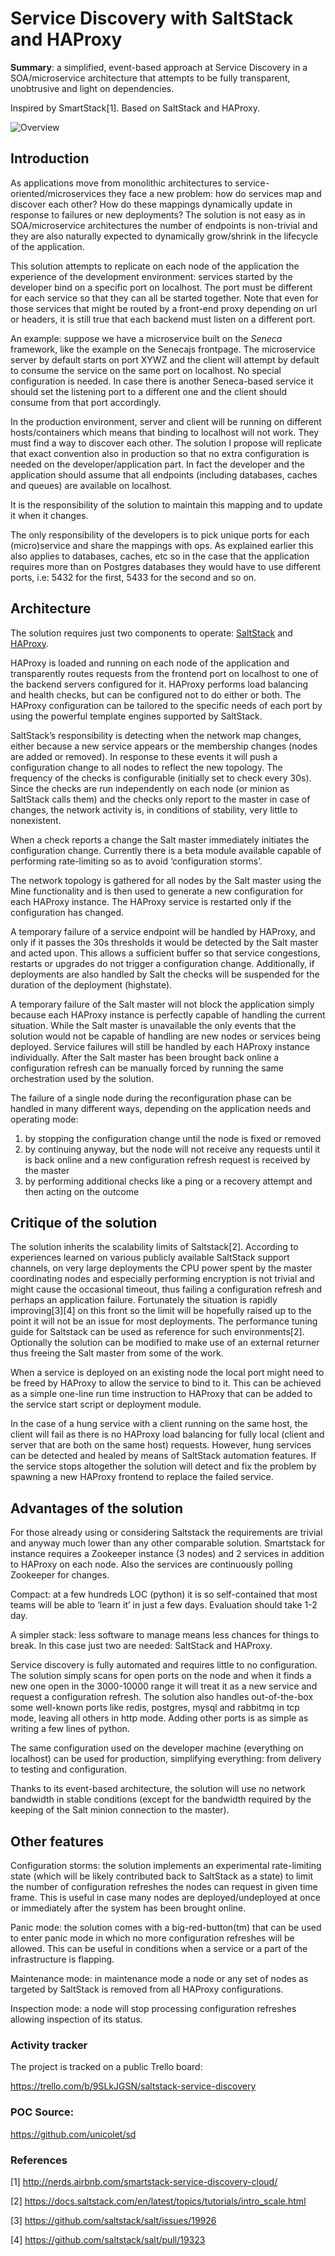 # Service Discovery with SaltStack and HAProxy

**Summary**: a simplified, event-based approach at Service Discovery in a SOA/microservice architecture that attempts to be fully transparent, unobtrusive and light on dependencies.

Inspired by SmartStack[1]. Based on SaltStack and HAProxy.

![Overview](img/a_overview.png "Overview")  

## Introduction
As applications move from monolithic architectures to service-oriented/microservices they face a new problem: how do services map and discover each other? How do these mappings dynamically update in response to failures or new deployments?
The solution is not easy as in SOA/microservice architectures the number of endpoints is non-trivial and they are also naturally expected to dynamically grow/shrink in the lifecycle of the application.

This solution attempts to replicate on each node of the application the experience of the development environment: services started by the developer bind on a specific port on localhost. The port must be different for each service so that they can all be started together. Note that even for those services that might be routed by a front-end proxy depending on url or headers, it is still true that each backend must listen on a different port.

An example: suppose we have a microservice built on the *Seneca* framework, like the example on the Senecajs frontpage. The microservice server by default starts on port XYWZ and the client will attempt by default to consume the service on the same port on localhost. No special configuration is needed. In case there is another Seneca-based service it should set the listening port to a different one and the client should consume from that port accordingly.

In the production environment, server and client will be running on different hosts/containers which means that binding to localhost will not work. They must find a way to discover each other. The solution I propose will replicate that exact convention also in production so that no extra configuration is needed on the developer/application part. In fact the developer and the application should assume that all endpoints (including databases, caches and queues) are available on localhost.

It is the responsibility of the solution to maintain this mapping and to update it when it changes.

The only responsibility of the developers is to pick unique ports for each (micro)service and share the mappings with ops. As explained earlier this also applies to databases, caches, etc so in the case that the application requires more than on Postgres databases they would have to use different ports, i.e: 5432 for the first, 5433 for the second and so on.

## Architecture

The solution requires just two components to operate: [SaltStack](https://github.com/saltstack/salt)
and [HAProxy](http://www.haproxy.org).

HAProxy is loaded and running on each node of the application and transparently routes requests from the frontend port on localhost to one of the backend servers configured for it. HAProxy performs load balancing and health checks, but can be configured not to do either or both. The HAProxy configuration can be tailored to the specific needs of each port by using the powerful template engines supported by SaltStack.

SaltStack’s responsibility is detecting when the network map changes, either because a new service appears or the membership changes (nodes are added or removed). In response to these events it will push a configuration change to all nodes to reflect the new topology. The frequency of the checks is configurable (initially set to check every 30s). Since the checks are run independently on each node (or minion as SaltStack calls them) and the checks only report to the master in case of changes, the network activity is, in conditions of stability, very little to nonexistent.

When a check reports a change the Salt master immediately initiates the configuration change. Currently there is a beta module available  capable of performing rate-limiting so as to avoid ‘configuration storms’.

The network topology is gathered for all nodes by the Salt master using the Mine functionality and is then used to generate a new configuration for each HAProxy instance. The HAProxy service is restarted only if the configuration has changed.

A temporary failure of a service endpoint will be handled by HAProxy, and only if it passes the 30s thresholds it would be detected by the Salt master and acted upon. This allows a sufficient buffer so that service congestions, restarts or upgrades do not trigger a configuration change. Additionally, if deployments are also handled by Salt the checks will be suspended for the duration of the deployment (highstate).

A temporary failure of the Salt master will not block the application simply because each HAProxy instance is perfectly capable of handling the current situation. While the Salt master is unavailable the only events that the solution would not be capable of handling are new nodes or services being deployed. Service failures will still be handled by each HAProxy instance individually.
After the Salt master has been brought back online a configuration refresh can be manually forced by running the same orchestration used by the solution.

The failure of a single node during the reconfiguration phase can be handled in many different ways, depending on the application needs and operating mode:

1. by stopping the configuration change until the node is fixed or removed
2. by continuing anyway, but the node will not receive any requests until it is back online and a new configuration refresh request is received by the master
3. by performing additional checks like a ping or a recovery attempt and then acting on the outcome

## Critique of the solution

The solution inherits the scalability limits of Saltstack[2]. According to experiences learned on various publicly available SaltStack support channels, on very large deployments the CPU power spent by the master coordinating nodes and especially performing encryption is not trivial and might cause the occasional timeout, thus failing a configuration refresh and perhaps an application failure. Fortunately the situation is rapidly improving[3][4] on this front so the limit will be hopefully raised up to the point it will not be an issue for most deployments. The performance tuning guide for Saltstack can be used as reference for such environments[2].
Optionally the solution can be modified to make use of an external returner thus freeing the Salt master from some of the work.

When a service is deployed on an existing node the local port might need to be freed by HAProxy to allow the service to bind to it. This can be achieved as a simple one-line run time instruction to HAProxy that can be added to the service start script or deployment module.

In the case of a hung service with a client running on the same host, the client will fail as there is no HAProxy load balancing for fully local (client and server that are both on the same host) requests. However, hung services can be detected and healed by means of SaltStack automation features.
If the service stops altogether the solution will detect and fix the problem by spawning a new HAProxy frontend to replace the failed service.

## Advantages of the solution

For those already using or considering Saltstack the requirements are trivial and anyway much lower than any other comparable solution. Smartstack for instance requires a Zookeeper instance (3 nodes) and 2 services in addition to HAProxy on each node. Also the services are continuously polling Zookeeper for changes.

Compact: at a few hundreds LOC (python) it is so self-contained that most teams will be able to ‘learn it’ in just a few days. Evaluation should take 1-2 day.

A simpler stack: less software to manage means less chances for things to break. In this case just two are needed: SaltStack and HAProxy.

Service discovery is fully automated and requires little to no configuration. The solution simply scans for open ports on the node and when it finds a new one open in the 3000-10000 range it will treat it as a new service and request a configuration refresh. The solution also handles out-of-the-box some well-known ports like redis, postgres, mysql and rabbitmq in tcp mode, leaving all others in http mode. Adding other ports is as simple as writing a few lines of python.

The same configuration used on the developer machine (everything on localhost) can be used for production, simplifying everything: from delivery to testing and configuration.

Thanks to its event-based architecture, the solution will use no network bandwidth in stable conditions (except for the bandwidth required by the keeping of the Salt minion connection to the master).

## Other features

Configuration storms: the solution implements an experimental rate-limiting state (which will be likely contributed back to SaltStack as a state) to limit the number of configuration refreshes the nodes can request in given time frame. This is useful in case many nodes are deployed/undeployed at once or immediately after the system has been brought online.

Panic mode: the solution comes with a big-red-button(tm) that can be used to enter panic mode in which no more configuration refreshes will be allowed. This can be useful in conditions when a service or a part of the infrastructure is flapping.

Maintenance mode: in maintenance mode a node or any set of nodes as targeted by SaltStack is removed from all HAProxy configurations.

Inspection mode: a node will stop processing configuration refreshes allowing inspection of its status.

### Activity tracker

The project is tracked on a public Trello board:

https://trello.com/b/9SLkJGSN/saltstack-service-discovery


### POC Source:

https://github.com/unicolet/sd

### References

[1] http://nerds.airbnb.com/smartstack-service-discovery-cloud/

[2] https://docs.saltstack.com/en/latest/topics/tutorials/intro_scale.html

[3] https://github.com/saltstack/salt/issues/19926

[4] https://github.com/saltstack/salt/pull/19323
